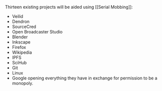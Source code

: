 Thirteen existing projects will be aided using [[Serial Mobbing]]:
* Veilid
* Dendron
* SourceCred
* Open Broadcaster Studio
* Blender
* Inkscape
* Firefox
* Wikipedia
* IPFS
* SciHub
* Git
* Linux
* Google opening everything they have in exchange for permission to be a monopoly.
